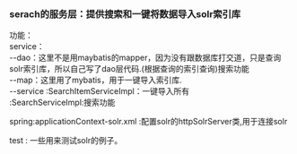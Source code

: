 <h3>serach的服务层：提供搜索和一键将数据导入solr索引库</h3>

功能：  
service：  
--dao：这里不是用maybatis的mapper，因为没有跟数据库打交道，只是查询solr索引库，所以自己写了dao层代码.(根据查询的索引查询)搜索功能  
--map：这里用了mybatis，用于一键导入索引库.  
--service :SearchItemServiceImpl：一键导入所有  
          :SearchServiceImpl:搜索功能  

spring:applicationContext-solr.xml :配置solr的httpSolrServer类,用于连接solr 
     
test : 一些用来测试solr的例子。 